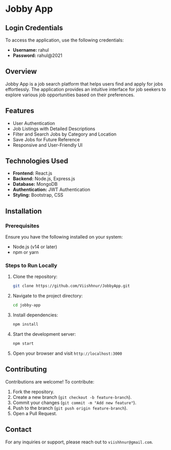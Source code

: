 # Jobby App

## Login Credentials
To access the application, use the following credentials:
- **Username:** rahul
- **Password:** rahul@2021

## Overview
Jobby App is a job search platform that helps users find and apply for jobs effortlessly. The application provides an intuitive interface for job seekers to explore various job opportunities based on their preferences.

## Features
- User Authentication
- Job Listings with Detailed Descriptions
- Filter and Search Jobs by Category and Location
- Save Jobs for Future Reference
- Responsive and User-Friendly UI

## Technologies Used
- **Frontend:** React.js
- **Backend:** Node.js, Express.js
- **Database:** MongoDB
- **Authentication:** JWT Authentication
- **Styling:** Bootstrap, CSS

## Installation
### Prerequisites
Ensure you have the following installed on your system:
- Node.js (v14 or later)
- npm or yarn

### Steps to Run Locally
1. Clone the repository:
   ```sh
   git clone https://github.com/Viishhnur/JobbyApp.git
   ```
2. Navigate to the project directory:
   ```sh
   cd jobby-app
   ```
3. Install dependencies:
   ```sh
   npm install
   ```
4. Start the development server:
   ```sh
   npm start
   ```
5. Open your browser and visit `http://localhost:3000`


## Contributing
Contributions are welcome! To contribute:
1. Fork the repository.
2. Create a new branch (`git checkout -b feature-branch`).
3. Commit your changes (`git commit -m "Add new feature"`).
4. Push to the branch (`git push origin feature-branch`).
5. Open a Pull Request.


## Contact
For any inquiries or support, please reach out to `viishhnur@gmail.com`.

